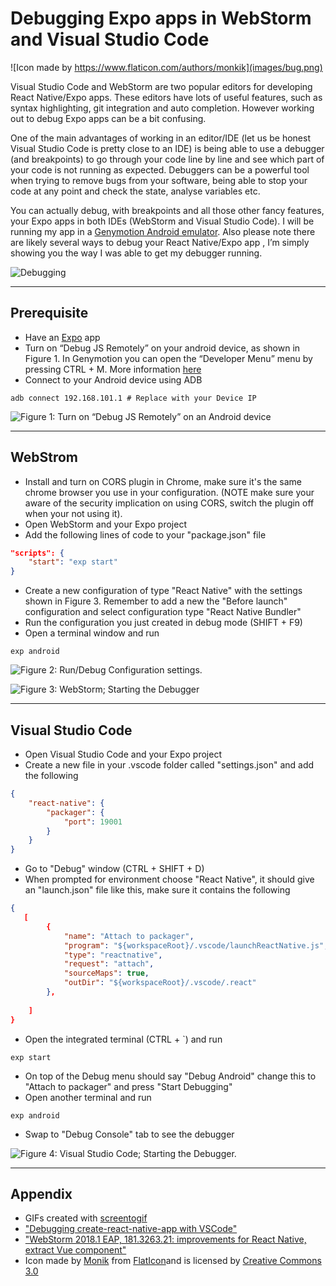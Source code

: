 # Debugging Expo apps in WebStorm and Visual Studio Code

![Icon made by https://www.flaticon.com/authors/monkik](images/bug.png)

Visual Studio Code and WebStorm are two popular editors for developing React Native/Expo apps. These editors have lots of useful features, such as syntax highlighting, git integration and auto completion. However working out to debug Expo apps can be a bit confusing.

One of the main advantages of working in an editor/IDE (let us be honest Visual Studio Code is pretty close to an IDE) is being able to use a debugger (and breakpoints) to go through your code line by line and see which part of your code is not running as expected. Debuggers can be a powerful tool when trying to remove bugs from your software, being able to stop your code at any point and check the state, analyse variables etc.

You can actually debug, with breakpoints and all those other fancy features, your Expo apps in both IDEs (WebStorm and Visual Studio Code). I will be running my app in a [Genymotion Android emulator](https://genymotion.com/). Also please note there are likely several ways to debug your React Native/Expo app , I’m simply showing you the way I was able to get my debugger running.

![Debugging](https://media.giphy.com/media/ThOHTmBZlHOQ8/giphy.gif)

---------------------------------------------------------------------------------------------------

## Prerequisite

* Have an [Expo](https://expo.io/learn) app
* Turn on “Debug JS Remotely” on your android device, as shown in Figure 1. In Genymotion you can open the “Developer Menu” menu by pressing CTRL + M. More information [here](http://facebook.github.io/react-native/docs/debugging)
* Connect to your Android device using ADB

`adb connect 192.168.101.1 # Replace with your Device IP`

![Figure 1: Turn on “Debug JS Remotely” on an Android device](images/android-emulator.png)

---------------------------------------------------------------------------------------------------

## WebStrom

* Install and turn on CORS plugin in Chrome, make sure it's the same chrome browser you use in your configuration. (NOTE make sure your aware of the security implication on using CORS, switch the plugin off when your not using it).
* Open WebStorm and your Expo project
* Add the following lines of code to your "package.json" file

```json
"scripts": {
    "start": "exp start"
}
```

* Create a new configuration of type "React Native" with the settings shown in Figure 3. Remember to add a new the "Before launch" configuration and select configuration type "React Native Bundler"
* Run the configuration you just created in debug mode (SHIFT + F9)
* Open a terminal window and run

`exp android`

![Figure 2: Run/Debug Configuration settings.](images/webstorm-configuration.png)

![Figure 3: WebStorm; Starting the Debugger](images/webstorm.gif)

---------------------------------------------------------------------------------------------------

## Visual Studio Code

* Open Visual Studio Code and your Expo project
* Create a new file in your .vscode folder called "settings.json" and add the following

```json
{
    "react-native": {
        "packager": {
            "port": 19001
        }
    }
}
```

* Go to "Debug" window (CTRL + SHIFT + D)
* When prompted for environment choose "React Native", it should give an "launch.json" file like this, make sure it contains the following

```json
{
   [
        {
            "name": "Attach to packager",
            "program": "${workspaceRoot}/.vscode/launchReactNative.js",
            "type": "reactnative",
            "request": "attach",
            "sourceMaps": true,
            "outDir": "${workspaceRoot}/.vscode/.react"
        },
  
    ]
}
```

* Open the integrated terminal (CTRL + `) and run

`exp start`

* On top of the Debug menu should say "Debug Android" change this to "Attach to packager" and press "Start Debugging"
* Open another terminal and run

`exp android`

* Swap to "Debug Console" tab to see the debugger

![Figure 4: Visual Studio Code; Starting the Debugger.](images/visual-studio-code.gif)

---------------------------------------------------------------------------------------------------

## Appendix

* GIFs created with [screentogif](https://www.screentogif.com/)
* ["Debugging create-react-native-app with VSCode"](https://medium.com/r/?url=https%3A%2F%2Fwww.youtube.com%2Fwatch%3Fv%3D0_MnXPD55-E)
* ["WebStorm 2018.1 EAP, 181.3263.21: improvements for React Native, extract Vue component"](https://blog.jetbrains.com/webstorm/2018/02/webstorm-2018-1-eap-181-3263/)
* Icon made by [Monik](https://www.flaticon.com/authors/monkik) from [FlatIcon](https://www.flaticon.com/)and is licensed by [Creative Commons 3.0](http://creativecommons.org/licenses/by/3.0/)